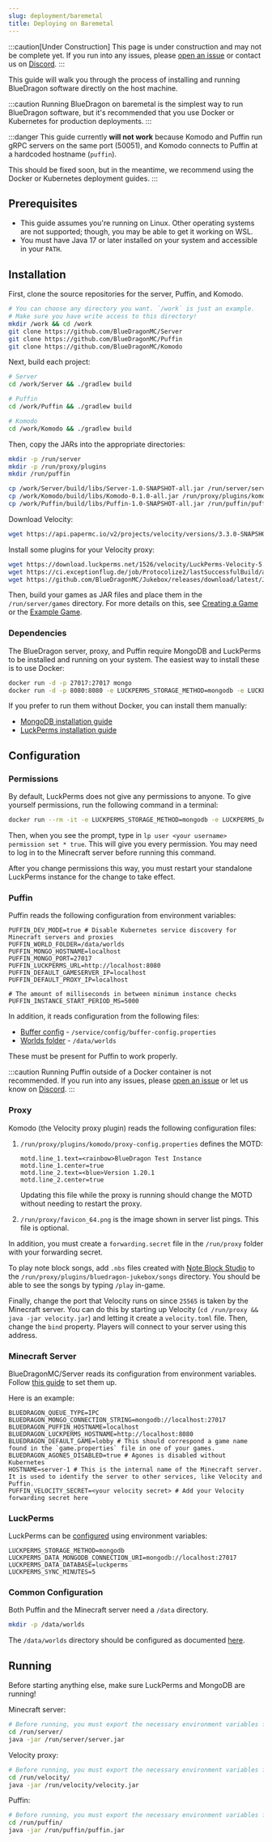 ```yaml
---
slug: deployment/baremetal
title: Deploying on Baremetal
---
```


:::caution[Under Construction]
This page is under construction and may not be complete yet.
If you run into any issues, please [open an issue](https://github.com/BlueDragonMC/Docs/issues)
or contact us on [Discord](https://bluedragonmc.com/discord).
:::

This guide will walk you through the process of installing and running BlueDragon software directly on the host machine.

:::caution
Running BlueDragon on baremetal is the simplest way to run BlueDragon software, but it's recommended that you use Docker or Kubernetes for production deployments.
:::

:::danger
This guide currently **will not work** because Komodo and Puffin run gRPC servers on the same port (50051), and Komodo connects to Puffin at a hardcoded hostname (`puffin`).

This should be fixed soon, but in the meantime, we recommend using the Docker or Kubernetes deployment guides.
:::

## Prerequisites

- This guide assumes you're running on Linux. Other operating systems are not supported; though, you may be able to get it working on WSL.
- You must have Java 17 or later installed on your system and accessible in your `PATH`.

## Installation

First, clone the source repositories for the server, Puffin, and Komodo.

```sh
# You can choose any directory you want. `/work` is just an example.
# Make sure you have write access to this directory!
mkdir /work && cd /work
git clone https://github.com/BlueDragonMC/Server
git clone https://github.com/BlueDragonMC/Puffin
git clone https://github.com/BlueDragonMC/Komodo
```

Next, build each project:

```sh
# Server
cd /work/Server && ./gradlew build

# Puffin
cd /work/Puffin && ./gradlew build

# Komodo
cd /work/Komodo && ./gradlew build
```

Then, copy the JARs into the appropriate directories:

```sh
mkdir -p /run/server
mkdir -p /run/proxy/plugins
mkdir /run/puffin

cp /work/Server/build/libs/Server-1.0-SNAPSHOT-all.jar /run/server/server.jar
cp /work/Komodo/build/libs/Komodo-0.1.0-all.jar /run/proxy/plugins/komodo.jar
cp /work/Puffin/build/libs/Puffin-1.0-SNAPSHOT-all.jar /run/puffin/puffin.jar
```

Download Velocity:

```sh
wget https://api.papermc.io/v2/projects/velocity/versions/3.3.0-SNAPSHOT/builds/370/downloads/velocity-3.3.0-SNAPSHOT-370.jar -O /run/proxy/velocity.jar
```

Install some plugins for your Velocity proxy:

```sh
wget https://download.luckperms.net/1526/velocity/LuckPerms-Velocity-5.4.113.jar -O /run/proxy/plugins/luckperms.jar
wget https://ci.exceptionflug.de/job/Protocolize2/lastSuccessfulBuild/artifact/protocolize-velocity/target/protocolize-velocity.jar -O /run/proxy/plugins/protocolize.jar
wget https://github.com/BlueDragonMC/Jukebox/releases/download/latest/Jukebox-1.0-SNAPSHOT-all.jar -O /run/proxy/plugins/jukebox.jar
```

Then, build your games as JAR files and place them in the `/run/server/games` directory. For more details on this, see [Creating a Game](/guides/creating-a-game) or the [Example Game](/intro/example-game).

### Dependencies

The BlueDragon server, proxy, and Puffin require MongoDB and LuckPerms to be installed and running on your system. The easiest way to install these is to use Docker:

```sh
docker run -d -p 27017:27017 mongo
docker run -d -p 8080:8080 -e LUCKPERMS_STORAGE_METHOD=mongodb -e LUCKPERMS_DATA_MONGODB_CONNECTION_URI="mongodb://localhost:27017/" -e LUCKPERMS_DATA_DATABASE=luckperms --net host ghcr.io/luckperms/rest-api
```

If you prefer to run them without Docker, you can install them manually:

- [MongoDB installation guide](https://www.mongodb.com/docs/manual/administration/install-on-linux/)
- [LuckPerms installation guide](https://github.com/LuckPerms/rest-api?tab=readme-ov-file#usage-manual)

## Configuration

### Permissions

By default, LuckPerms does not give any permissions to anyone. To give yourself permissions, run the following command in a terminal:

```sh
docker run --rm -it -e LUCKPERMS_STORAGE_METHOD=mongodb -e LUCKPERMS_DATA_MONGODB_CONNECTION_URI="mongodb://localhost:27017/" -e LUCKPERMS_DATA_DATABASE=luckperms --net host ghcr.io/luckperms/rest-api
```

Then, when you see the prompt, type in `lp user <your username> permission set * true`. This will give you every permission. You may need to log in to the Minecraft server before running this command.

After you change permissions this way, you must restart your standalone LuckPerms instance for the change to take effect.

### Puffin

Puffin reads the following configuration from environment variables:

```properties
PUFFIN_DEV_MODE=true # Disable Kubernetes service discovery for Minecraft servers and proxies
PUFFIN_WORLD_FOLDER=/data/worlds
PUFFIN_MONGO_HOSTNAME=localhost
PUFFIN_MONGO_PORT=27017
PUFFIN_LUCKPERMS_URL=http://localhost:8080
PUFFIN_DEFAULT_GAMESERVER_IP=localhost
PUFFIN_DEFAULT_PROXY_IP=localhost

# The amount of milliseconds in between minimum instance checks
PUFFIN_INSTANCE_START_PERIOD_MS=5000
```

In addition, it reads configuration from the following files:

- [Buffer config](/reference/buffer-config) - `/service/config/buffer-config.properties`
- [Worlds folder](#common-configuration) - `/data/worlds`

These must be present for Puffin to work properly.

:::caution
Running Puffin outside of a Docker container is not recommended. If you run into any issues, please [open an issue](https://github.com/BlueDragonMC/Puffin/issues/new) or let us know on [Discord](https://bluedragonmc.com/discord).
:::

### Proxy

Komodo (the Velocity proxy plugin) reads the following configuration files:

1. `/run/proxy/plugins/komodo/proxy-config.properties` defines the MOTD:

   ```properties
   motd.line_1.text=<rainbow>BlueDragon Test Instance
   motd.line_1.center=true
   motd.line_2.text=<blue>Version 1.20.1
   motd.line_2.center=true
   ```

   Updating this file while the proxy is running should change the MOTD without needing to restart the proxy.

2. `/run/proxy/favicon_64.png` is the image shown in server list pings. This file is optional.

In addition, you must create a `forwarding.secret` file in the `/run/proxy` folder with your forwarding secret.

To play note block songs, add `.nbs` files created with [Note Block Studio](https://opennbs.org/) to the `/run/proxy/plugins/bluedragon-jukebox/songs` directory.
You should be able to see the songs by typing `/play` in-game.

Finally, change the port that Velocity runs on since `25565` is taken by the Minecraft server. You can do this by starting up Velocity (`cd /run/proxy && java -jar velocity.jar`) and letting it create a `velocity.toml` file. Then, change the `bind` property. Players will connect to your server using this address.

### Minecraft Server

BlueDragonMC/Server reads its configuration from environment variables. Follow [this guide](/reference/environment) to set them up.

Here is an example:

```properties
BLUEDRAGON_QUEUE_TYPE=IPC
BLUEDRAGON_MONGO_CONNECTION_STRING=mongodb://localhost:27017
BLUEDRAGON_PUFFIN_HOSTNAME=localhost
BLUEDRAGON_LUCKPERMS_HOSTNAME=http://localhost:8080
BLUEDRAGON_DEFAULT_GAME=lobby # This should correspond a game name found in the `game.properties` file in one of your games.
BLUEDRAGON_AGONES_DISABLED=true # Agones is disabled without Kubernetes
HOSTNAME=server-1 # This is the internal name of the Minecraft server. It is used to identify the server to other services, like Velocity and Puffin.
PUFFIN_VELOCITY_SECRET=<your velocity secret> # Add your Velocity forwarding secret here
```

### LuckPerms

LuckPerms can be [configured](https://github.com/LuckPerms/rest-api?tab=readme-ov-file#configuration) using environment variables:

```properties
LUCKPERMS_STORAGE_METHOD=mongodb
LUCKPERMS_DATA_MONGODB_CONNECTION_URI=mongodb://localhost:27017
LUCKPERMS_DATA_DATABASE=luckperms
LUCKPERMS_SYNC_MINUTES=5
```

### Common Configuration

Both Puffin and the Minecraft server need a `/data` directory.

```sh
mkdir -p /data/worlds
```

The `/data/worlds` directory should be configured as documented [here](https://github.com/BlueDragonMC/Server/blob/190709f461bc41edfa1b606fffdd2c9ebeeff852/INTEGRATION.md#44-world-loading).

## Running

Before starting anything else, make sure LuckPerms and MongoDB are running!

Minecraft server:

```sh
# Before running, you must export the necessary environment variables from the Configuration section of this guide!
cd /run/server/
java -jar /run/server/server.jar
```

Velocity proxy:

```sh
# Before running, you must export the necessary environment variables from the Configuration section of this guide!
cd /run/velocity/
java -jar /run/velocity/velocity.jar
```

Puffin:

```sh
# Before running, you must export the necessary environment variables from the Configuration section of this guide!
cd /run/puffin/
java -jar /run/puffin/puffin.jar
```

